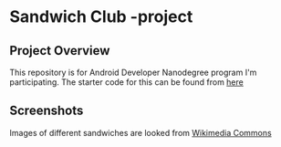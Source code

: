 # Sandwich Club -project

## Project Overview
This repository is for Android Developer Nanodegree program I'm participating.
The starter code for this can be found from [here](https://github.com/udacity/sandwich-club-starter-code)

## Screenshots
Images of different sandwiches are looked from [Wikimedia Commons](https://commons.wikimedia.org/)